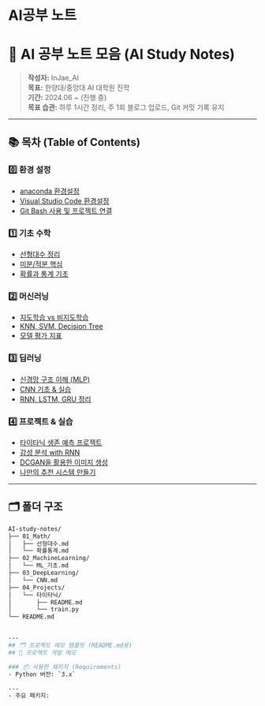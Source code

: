 # AI공부 노트




# 🧠 AI 공부 노트 모음 (AI Study Notes)

> **작성자:** InJae_AI  
> **목표:** 한양대/중앙대 AI 대학원 진학  
> **기간:** 2024.06 ~ (진행 중)  
> **목표 습관:** 하루 1시간 정리, 주 1회 블로그 업로드, Git 커밋 기록 유지

---

## 📚 목차 (Table of Contents)

### 0️⃣ 환경 설정
- [anaconda 환경설정](0_Setting/anaconda설정.md)
- [Visual Studio Code 환경설정](0_Setting/visualstudiocode설정.md)
- [Git Bash 사용 및 프로젝트 연결](0_Setting/Gitbash설정.md)

### 1️⃣ 기초 수학
- [선형대수 정리](01_Math/선형대수_정리/선형대수_정리.md)
- [미분/적분 핵심](01_Math/미적분_핵심/미적분_핵심.md)
- [확률과 통계 기초](01_Math/확률과통계_기초/확률과통계_기초.md)

### 2️⃣ 머신러닝
- [지도학습 vs 비지도학습](02_MachineLearning/ML_기초.md)
- [KNN, SVM, Decision Tree](02_MachineLearning/ML_모델비교.md)
- [모델 평가 지표](02_MachineLearning/모델평가.md)

### 3️⃣ 딥러닝
- [신경망 구조 이해 (MLP)](03_DeepLearning/MLP.md)
- [CNN 기초 & 실습](03_DeepLearning/CNN.md)
- [RNN, LSTM, GRU 정리](03_DeepLearning/RNN.md)

### 4️⃣ 프로젝트 & 실습
- [타이타닉 생존 예측 프로젝트](04_Projects/타이타닉/README.md)
- [감성 분석 with RNN](04_Projects/감성분석/README.md)
- [DCGAN을 활용한 이미지 생성](04_Projects/DCGAN을%20활용한%20이미지%20생성/README.md)
- [나만의 추천 시스템 만들기](04_Projects/추천시스템/README.md)


---

## 🗂 폴더 구조

```bash
AI-study-notes/
├── 01_Math/
│   ├── 선형대수.md
│   └── 확률통계.md
├── 02_MachineLearning/
│   └── ML_기초.md
├── 03_DeepLearning/
│   └── CNN.md
├── 04_Projects/
│   └── 타이타닉/
│       ├── README.md
│       └── train.py
└── README.md


---
## 🗂 프로젝트 메모 템플릿 (README.md용)
## 📝 프로젝트 개발 메모

### 📦 사용한 패키지 (Requirements)
- Python 버전: `3.x`

---
- 주요 패키지:
